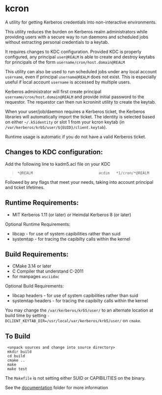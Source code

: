# kcron
A utility for getting Kerberos credentials into non-interactive environments.

This utility reduces the burden on Kerberos realm administrators while providing users with a secure way to run daemons and scheduled jobs without extracting personal credentials to a keytab.
 
It requires changes to KDC configuration. Provided KDC is properly configured, any principal `user@REALM` is able to create and destroy keytabs for principals of the form `username/cron/host.domain@REALM`

This utility can also be used to run scheduled jobs under any local account `username`, even if principal `username@REALM` does not exist. This is especially useful if local account `username` is accessed by multiple users.

Kerberos administrator will first create principal `username/cron/host.domain@REALM` and provide initial password to the requestor. The requestor can then run kcroninit utility to create the keytab.

When your user/job/daemon requires a Kerberos ticket, the Kerberos libraries will automatically import the ticket.
The identity is selected based on either `~/.k5identity` or slot 1 from your kcron keytab (in `/var/kerberos/krb5/user/${EUID}/client.keytab`).

Runtime usage is automatic if you do not have a valid Kerberos ticket.

## Changes to KDC configuration:
 Add the following line to kadm5.acl file on your KDC

> `*@REALM                              acdim   *1/cron/*@REALM `

Followed by any flags that meet your needs, taking into account principal and ticket lifetimes. 

## Runtime Requirements:

* MIT Kerberos 1.11 (or later) or Heimdal Kerberos 8 (or later)

Optional Runtime Requirements:

* libcap - for use of system capibilities rather than suid
* systemtap - for tracing the capibilty calls within the kernel

## Build Requirements:

* CMake 3.14 or later
* C Compiler that understand C-2011
* for manpages `asciidoc`

Optional Build Requirements:

* libcap headers - for use of system capibilities rather than suid
* systemtap headers - for tracing the capibilty calls within the kernel

You may change the `/var/kerberos/krb5/user/` to an alternate location at build time by setting `-DCLIENT_KEYTAB_DIR=/usr/local/var/kerberos/krb5/user/` on `cmake`.

## To Build

```
 <unpack sources and change into source directory>
 mkdir build
 cd build
 cmake ..
 make
 make test
```

The `Makefile` is not setting either SUID or CAPIBILITIES on the binary.

See the [documentation](https://github.com/scientificlinux/kcron/blob/master/doc/kcron.doc) folder for more information

